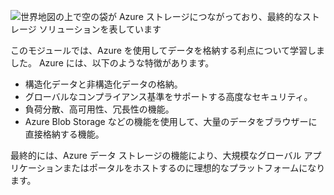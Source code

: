 ![世界地図の上で空の袋が Azure ストレージにつながっており、最終的なストレージ ソリューションを表しています](../media/6-heading.png)

このモジュールでは、Azure を使用してデータを格納する利点について学習しました。 Azure には、以下のような特徴があります。

- 構造化データと非構造化データの格納。
- グローバルなコンプライアンス基準をサポートする高度なセキュリティ。
- 負荷分散、高可用性、冗長性の機能。
- Azure Blob Storage などの機能を使用して、大量のデータをブラウザーに直接格納する機能。

最終的には、Azure データ ストレージの機能により、大規模なグローバル アプリケーションまたはポータルをホストするのに理想的なプラットフォームになります。